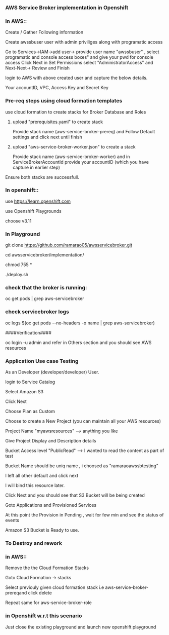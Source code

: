 ### AWS Service Broker implementation in Openshift

### In AWS:: 

Create / Gather Following information

Create awssbuser user with admin priviliges along with programatic access

Go to Services->IAM->add user-> provide user name "awssbuser" , select programatic and console access boxes" and give your pwd for console access
Click Next
in Set Permissions select "AdministratorAccess" and Next-Next-> Review and Finish

login to AWS with above created user and capture the below details.

Your accountID, VPC,  Access Key and Secret Key

### Pre-req steps using cloud formation templates

use cloud formation to create stacks for Broker Database and Roles

1. upload "prerequisites.yaml" to create stack

   Provide stack name (aws-service-broker-prereq) and Follow Default settings and click next until finish
   
2. upload "aws-service-broker-worker.json" to create a stack

   Provide stack name (aws-service-broker-worker) and in ServiceBrokerAccountId provide your accountID (which you have capture in earlier step)
   

Ensure both stacks are successfull.


### In openshift::

use https://learn.openshift.com

use Openshift Playgrounds

choose v3.11

### In Playground

git clone https://github.com/ramarao05/awsservicebroker.git

cd awsservicebroker/implementation/

chmod 755 *

./deploy.sh


### check that the broker is running:

oc get pods | grep aws-servicebroker

### check servicebroker logs

oc logs $(oc get pods --no-headers -o name | grep aws-servicebroker)

####Verification####

oc login -u admin
and refer in Others section and you should see AWS resources



### Application Use case Testing 

As an Developer (developer/developer) User. 

login to Service Catalog

Select Amazon S3

Click Next

Choose Plan as Custom

Choose to create a New Project (you can maintain all your AWS resources)

Project Name "myawsresources"  --> anything you like

Give Project Display and Description details

Bucket Access level "PublicRead"  --> I wanted to read the content as part of test

Bucket Name should be uniq name , i choosed as "ramaraoawssbtesting"

I left all other default and click next

I will bind this resource later.

Click Next and you should see that S3 Bucket will be being created 

Goto Applications and Provisioned Services

At this point the Provision in Pending , wait for few min and see the status of events 

Amazon S3 Bucket is Ready to use.


### To Destroy and rework
### in AWS::

Remove the the Cloud Formation Stacks

Goto Cloud Formation -> stacks 

Select previouly given cloud formation stack i.e aws-service-broker-prereqand click delete 

Repeat same for aws-service-broker-role


### in Openshift w.r.t this scenario

Just close the existing playground and launch new openshift playground

